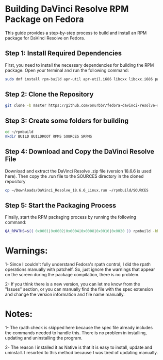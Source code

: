 # Building DaVinci Resolve RPM Package on Fedora

This guide provides a step-by-step process to build and install an RPM package for DaVinci Resolve on Fedora.

## Step 1: Install Required Dependencies

First, you need to install the necessary dependencies for building the RPM package. Open your terminal and run the following command:

```bash
sudo dnf install rpm-build apr-util apr-util.i686 libcxx libcxx.i686 patchelf libxcrypt-compat
```

## Step 2: Clone the Repository
```bash
git clone -b master https://github.com/onurbbr/fedora-davinci-resolve-rpm.git ~/rpmbuild
```

## Step 3: Create some folders for building
```bash
cd ~/rpmbuild
mkdir BUILD BUILDROOT RPMS SOURCES SRPMS
```

## Step 4: Download and Copy the DaVinci Resolve File
Download and extract the DaVinci Resolve .zip file (version 18.6.6 is used here). Then copy the .run file to the SOURCES directory in the cloned repository
```bash
cp ~/Downloads/DaVinci_Resolve_18.6.6_Linux.run ~/rpmbuild/SOURCES
```

## Step 5: Start the Packaging Process
Finally, start the RPM packaging process by running the following command:
```bash
QA_RPATHS=$(( 0x0001|0x0002|0x0004|0x0008|0x0010|0x0020 )) rpmbuild -bb ~/rpmbuild/SPECS/davinci-resolve.spec
```

# Warnings:
1- Since I couldn't fully understand Fedora's rpath control, I did the rpath operations manually with patchelf. So, just ignore the warnings that appear on the screen during the package compilation, there is no problem.

2- If you think there is a new version, you can let me know from the "Issues" section, or you can manually find the file with the spec extension and change the version information and file name manually.

# Notes:
1- The rpath check is skipped here because the spec file already includes the commands needed to handle this. There is no problem in installing, updating and uninstalling the program.

2- The reason I installed it as Native is that it is easy to install, update and uninstall. I resorted to this method because I was tired of updating manually.

